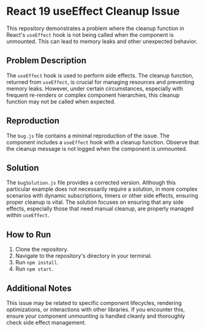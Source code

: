 # React 19 useEffect Cleanup Issue

This repository demonstrates a problem where the cleanup function in React's `useEffect` hook is not being called when the component is unmounted.  This can lead to memory leaks and other unexpected behavior.

## Problem Description

The `useEffect` hook is used to perform side effects.  The cleanup function, returned from `useEffect`, is crucial for managing resources and preventing memory leaks.  However, under certain circumstances, especially with frequent re-renders or complex component hierarchies, this cleanup function may not be called when expected.

## Reproduction

The `bug.js` file contains a minimal reproduction of the issue.  The component includes a `useEffect` hook with a cleanup function. Observe that the cleanup message is not logged when the component is unmounted.

## Solution

The `bugSolution.js` file provides a corrected version. Although this particular example does not necessarily require a solution, in more complex scenarios with dynamic subscriptions, timers or other side effects, ensuring proper cleanup is vital. The solution focuses on ensuring that any side effects, especially those that need manual cleanup, are properly managed within `useEffect`. 

## How to Run

1. Clone the repository.
2. Navigate to the repository's directory in your terminal.
3. Run `npm install`.
4. Run `npm start`.

## Additional Notes

This issue may be related to specific component lifecycles, rendering optimizations, or interactions with other libraries. If you encounter this, ensure your component unmounting is handled cleanly and thoroughly check side effect management.
